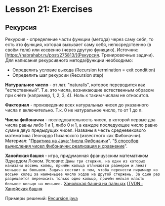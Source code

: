 # Lesson 21: Exercises

## Рекурсия
Рекурсия - определение части функции (метода) через саму себя, то есть это функция, которая вызывает саму себя, непосредственно (в своём теле) или косвенно (через другую функцию).
Источник: [https://habrahabr.ru/post/275813/](Рекурсия. Тренировочные задачи).
Для написания рекурсивного метода/функции необходимо:
- Определить условие выхода (Recursion termination = exit condition)
- Определить шаг рекурсии (Recursion step)

**Натуральное число** - от лат. "naturalis", которое переводится как "естественный". Т.е. это числа, возникающие естественным образом при счёте (например, 1, 2, 3, 4).
Ноль к таким числам не относится.

**Факториал** - произведение всех натуральных чисел до указанного числа n включительно. Т.к. 0 не натуральное число, то от 1 до n.

**Числа фибоначчи** - последовательность чисел, в которой первые два числа равны либо 1 и 1, либо 0 и 1, а каждое последующее число равно сумме двух предыдущих чисел. Названы в честь средневекового математика Леонардо Пизанского (известного как Фибоначчи).
Материал: "[Практика на Java: Числа Фибоначчи](https://stepik.org/lesson/15831/step/1)".
"[5 способов вычисления чисел Фибоначчи: реализация и сравнение](https://habrahabr.ru/post/261159/)".

**Ханойская башня** - игра, придуманная французским математиком Эдуардом Люком.
Условие:
```Даны три стержня, на один из которых нанизаны восемь колец, причём кольца отличаются размером и лежат меньшее на большем. Задача состоит в том, чтобы перенести пирамиду из восьми колец за наименьшее число ходов на другой стержень. За один раз разрешается переносить только одно кольцо, причём нельзя класть большее кольцо на меньшее.```
[Ханойская башня на пальцах](https://habrahabr.ru/post/200758/)
[ITVDN : Ханойская башня](https://www.youtube.com/watch?v=D1B_2iz8Oi4&app=desktop)

Примеры решений: [Recursion.java](..\workspace\exercises\src\main\java\ru\github\vastap\Recursion.java)